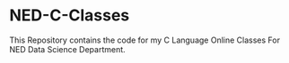 # NED-C-Classes

This Repository contains the code for my C Language Online Classes For NED Data Science Department.
